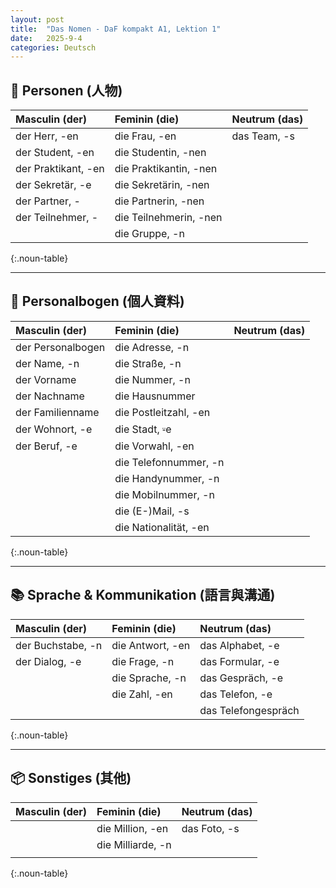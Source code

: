 ```yaml
---
layout: post
title:  "Das Nomen - DaF kompakt A1, Lektion 1"
date:   2025-9-4
categories: Deutsch
---
```


<!-- 流量追蹤 -->
<script src="{{ '/assets/js/momo-script.js' | relative_url }}"></script>


<style>
.noun-table th:nth-child(1), .noun-table td:nth-child(1) { color: #4169E1; } /* Masculin 欄 - Royal Blue */
.noun-table th:nth-child(2), .noun-table td:nth-child(2) { color: #FF6B6B; } /* Feminin 欄 - Coral Red */
.noun-table th:nth-child(3), .noun-table td:nth-child(3) { color: #2ECC71; } /* Neutrum 欄 - Emerald Green */
</style>

## 👤 Personen (人物)

| Masculin (der) | Feminin (die) | Neutrum (das) |
| :------------- | :------------ | :------------ |
| der Herr, -en | die Frau, -en | das Team, -s |
| der Student, -en | die Studentin, -nen | |
| der Praktikant, -en | die Praktikantin, -nen | |
| der Sekretär, -e | die Sekretärin, -nen | |
| der Partner, - | die Partnerin, -nen | |
| der Teilnehmer, - | die Teilnehmerin, -nen | |
| | die Gruppe, -n | |
{:.noun-table}

---

## 📝 Personalbogen (個人資料)

| Masculin (der) | Feminin (die) | Neutrum (das) |
| :------------- | :------------ | :------------ |
| der Personalbogen | die Adresse, -n | |
| der Name, -n | die Straße, -n | |
| der Vorname | die Nummer, -n | |
| der Nachname | die Hausnummer | |
| der Familienname | die Postleitzahl, -en | |
| der Wohnort, -e | die Stadt, ⸚e | |
| der Beruf, -e | die Vorwahl, -en | |
| | die Telefonnummer, -n | |
| | die Handynummer, -n | |
| | die Mobilnummer, -n | |
| | die (E-)Mail, -s | |
| | die Nationalität, -en | |
{:.noun-table}

---

## 📚 Sprache & Kommunikation (語言與溝通)

| Masculin (der) | Feminin (die) | Neutrum (das) |
| :------------- | :------------ | :------------ |
| der Buchstabe, -n | die Antwort, -en | das Alphabet, -e |
| der Dialog, -e | die Frage, -n | das Formular, -e |
| | die Sprache, -n | das Gespräch, -e |
| | die Zahl, -en | das Telefon, -e |
| | | das Telefongespräch |
{:.noun-table}

---

## 📦 Sonstiges (其他)

| Masculin (der) | Feminin (die) | Neutrum (das) |
| :------------- | :------------ | :------------ |
| | die Million, -en | das Foto, -s |
| | die Milliarde, -n | |
| | | |
{:.noun-table}
